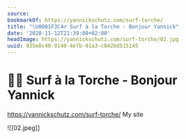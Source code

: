 ```yaml
---
source:
bookmarkOf: https://yannickschutz.com/surf-torche/
title: "\U0001F3C4‍♂️ Surf à la Torche - Bonjour Yannick"
date: '2020-11-12T21:39:00+02:00'
headImage: https://yannickschutz.com/surf-torche/02.jpg
uuid: 935e8c40-9140-4e7b-91a3-c042bd515145
---
```


# 🏄‍♂️ Surf à la Torche - Bonjour Yannick
https://yannickschutz.com/surf-torche/
My site

![[02.jpeg]]
